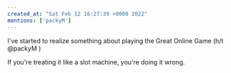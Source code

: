 ```yaml
---
created_at: "Sat Feb 12 16:27:39 +0000 2022"
mentions: ['packyM']
---
```


I've started to realize something about playing the Great Online Game (h/t @packyM )

If you're treating it like a slot machine, you're doing it wrong.